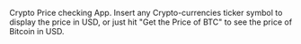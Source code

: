 Crypto Price checking App. Insert any Crypto-currencies ticker symbol to display the price in USD, or just hit "Get the Price of BTC" to see the price of Bitcoin in USD.

